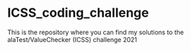 # ICSS_coding_challenge
This is the repository where you can find my solutions to the alaTest/ValueChecker (ICSS) challenge 2021
